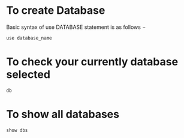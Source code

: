 # To create Database 
Basic syntax of use DATABASE statement is as follows −
``` 
use database_name
```

# To check your currently database selected 
```
db
```

# To show all databases
```
show dbs
``` 